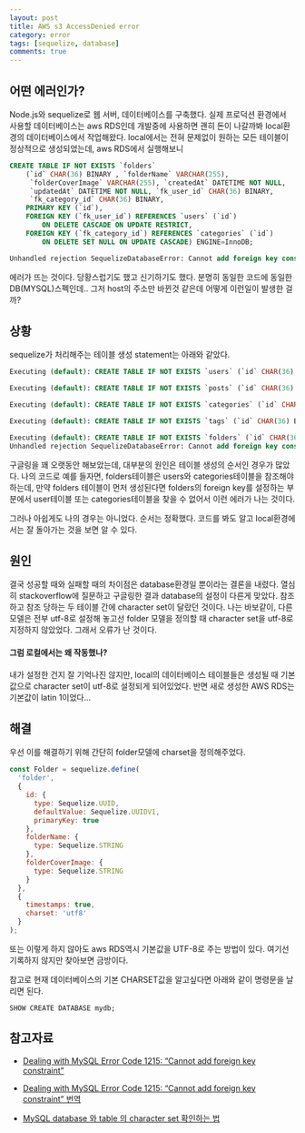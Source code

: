```yaml
---
layout: post
title: AWS s3 AccessDenied error
category: error
tags: [sequelize, database]
comments: true
---
```


## 어떤 에러인가?
Node.js와 sequelize로 웹 서버, 데이터베이스를 구축했다. 실제 프로덕션 환경에서 사용할 데이터베이스는 aws RDS인데 개발중에 사용하면 괜히 돈이 나갈까봐 local환경의 데이터베이스에서 작업해왔다. local에서는 전혀 문제없이 원하는 모든 테이블이 정상적으로 생성되었는데, aws RDS에서 실행해보니 
```SQL
CREATE TABLE IF NOT EXISTS `folders`
    (`id` CHAR(36) BINARY , `folderName` VARCHAR(255),
     `folderCoverImage` VARCHAR(255), `createdAt` DATETIME NOT NULL,
     `updatedAt` DATETIME NOT NULL, `fk_user_id` CHAR(36) BINARY,
     `fk_category_id` CHAR(36) BINARY,
    PRIMARY KEY (`id`),
    FOREIGN KEY (`fk_user_id`) REFERENCES `users` (`id`)
        ON DELETE CASCADE ON UPDATE RESTRICT,
    FOREIGN KEY (`fk_category_id`) REFERENCES `categories` (`id`)
        ON DELETE SET NULL ON UPDATE CASCADE) ENGINE=InnoDB;

Unhandled rejection SequelizeDatabaseError: Cannot add foreign key constraint
```
에러가 뜨는 것이다. 당황스럽기도 했고 신기하기도 했다. 분명히 동일한 코드에 동일한 DB(MYSQL)스펙인데.. 그저 host의 주소만 바뀐것 같은데 어떻게 이런일이 발생한 걸까?

## 상황
sequelize가 처리해주는 테이블 생성 statement는 아래와 같았다.
```SQL
Executing (default): CREATE TABLE IF NOT EXISTS `users` (`id` CHAR(36) BINARY , `username` VARCHAR(255), `email` VARCHAR(255) UNIQUE, `socialProvider` VARCHAR(255), `profileImg` TEXT, `createdAt` DATETIME NOT NULL, `updatedAt` DATETIME NOT NULL, PRIMARY KEY (`id`)) ENGINE=InnoDB DEFAULT CHARSET=utf8;

Executing (default): CREATE TABLE IF NOT EXISTS `posts` (`id` CHAR(36) BINARY , `postTitle` VARCHAR(255), `fk_user_id` CHAR(36) BINARY, `subTitle` TEXT, `editorState` TEXT, `bookCoverImg` VARCHAR(255), `like` INTEGER DEFAULT 0, `starRating` INTEGER DEFAULT 0, `createdAt` DATETIME NOT NULL, `updatedAt` DATETIME NOT NULL, PRIMARY KEY (`id`), FOREIGN KEY (`fk_user_id`) REFERENCES `users` (`id`) ON DELETE CASCADE ON UPDATE RESTRICT) ENGINE=InnoDB DEFAULT CHARSET=utf8;

Executing (default): CREATE TABLE IF NOT EXISTS `categories` (`id` CHAR(36) BINARY , `name` VARCHAR(255) UNIQUE, `createdAt` DATETIME NOT NULL, `updatedAt` DATETIME NOT NULL, PRIMARY KEY (`id`)) ENGINE=InnoDB DEFAULT CHARSET=utf8;

Executing (default): CREATE TABLE IF NOT EXISTS `tags` (`id` CHAR(36) BINARY , `name` VARCHAR(255) UNIQUE, `createdAt` DATETIME NOT NULL, `updatedAt` DATETIME NOT NULL, PRIMARY KEY (`id`)) ENGINE=InnoDB DEFAULT CHARSET=utf8;

Executing (default): CREATE TABLE IF NOT EXISTS `folders` (`id` CHAR(36) BINARY , `folderName` VARCHAR(255), `folderCoverImage` VARCHAR(255), `createdAt` DATETIME NOT NULL, `updatedAt` DATETIME NOT NULL, `fk_user_id` CHAR(36) BINARY, `fk_category_id` CHAR(36) BINARY, PRIMARY KEY (`id`), FOREIGN KEY (`fk_user_id`) REFERENCES `users` (`id`) ON DELETE CASCADE ON UPDATE RESTRICT, FOREIGN KEY (`fk_category_id`) REFERENCES `categories` (`id`) ON DELETE SET NULL ON UPDATE CASCADE) ENGINE=InnoDB;
Unhandled rejection SequelizeDatabaseError: Cannot add foreign key constraint
```

구글링을 꽤 오랫동안 해보았는데, 대부분의 원인은 테이블 생성의 순서인 경우가 많았다. 나의 코드로 예를 들자면, folders테이블은 users와 categories테이블을 참조해야하는데, 만약 folders 테이블이 먼저 생성된다면 folders의 foreign key를 설정하는 부분에서 user테이블 또는 categories테이블을 찾을 수 없어서 이런 에러가 나는 것이다. 

그러나 아쉽게도 나의 경우는 아니었다. 순서는 정확했다. 코드를 봐도 알고 local환경에서는 잘 돌아가는 것을 보면 알 수 있다. 

## 원인
결국 성공할 때와 실패할 때의 차이점은 database환경일 뿐이라는 결론을 내렸다. 열심히 stackoverflow에 질문하고 구글링한 결과 database의 설정이 다른게 맞았다. 참조하고 참조 당하는 두 테이블 간에 character set이 달랐던 것이다. 나는 바보같이, 다른 모델은 전부 utf-8로 설정해 놓고선 folder 모델을 정의할 때 character set을 utf-8로 지정하지 않았었다. 그래서 오류가 난 것이다. 

#### 그럼 로컬에서는 왜 작동했나?
내가 설정한 건지 잘 기억나진 않지만, local의 데이터베이스 테이블들은 생성될 때 기본값으로 character set이 utf-8로 설정되게 되어있었다. 반면 새로 생성한 AWS RDS는 기본값이 latin 1이었다...

## 해결
우선 이를 해결하기 위해 간단히 folder모델에 charset을 정의해주었다.
```javascript
const Folder = sequelize.define(
  'folder',
  {
    id: {
      type: Sequelize.UUID,
      defaultValue: Sequelize.UUIDV1,
      primaryKey: true
    },
    folderName: {
      type: Sequelize.STRING
    },
    folderCoverImage: {
      type: Sequelize.STRING
    }
  },
  {
    timestamps: true,
    charset: 'utf8'
  }
);
```
또는 이렇게 하지 않아도 aws RDS역시 기본값을 UTF-8로 주는 방법이 있다. 여기선 기록하지 않지만 찾아보면 금방이다.

참고로 현재 데이터베이스의 기본 CHARSET값을 알고싶다면 아래와 같이 명령문을 날리면 된다.
```
SHOW CREATE DATABASE mydb;
```

## 참고자료
* [Dealing with MySQL Error Code 1215: “Cannot add foreign key constraint”](https://www.percona.com/blog/2017/04/06/dealing-mysql-error-code-1215-cannot-add-foreign-key-constraint/)

* [Dealing with MySQL Error Code 1215: “Cannot add foreign key constraint” 번역](https://devcken.io/mysql-oryu-kodeu-1215-darugi/)

* [MySQL database 와 table 의 character set 확인하는 법](https://www.lesstif.com/pages/viewpage.action?pageId=17105743)
